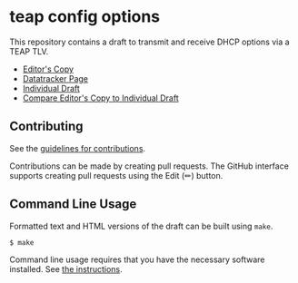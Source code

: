 <!-- regenerate: off (set to off if you edit this file) -->

# teap config options

This repository contains a draft to transmit and receive DHCP options via a TEAP TLV.

* [Editor's Copy](https://elear.github.io/teap-config-options/#go.draft-lear-teap-config-options.html)
* [Datatracker Page](https://datatracker.ietf.org/doc/draft-lear-teap-config-options)
* [Individual Draft](https://datatracker.ietf.org/doc/html/draft-lear-teap-config-options)
* [Compare Editor's Copy to Individual Draft](https://elear.github.io/teap-config-options/#go.draft-lear-teap-config-options.diff)


## Contributing

See the
[guidelines for contributions](https://github.com/elear/teap-config-options/blob/gh-pages/CONTRIBUTING.md).

Contributions can be made by creating pull requests.
The GitHub interface supports creating pull requests using the Edit (✏) button.


## Command Line Usage

Formatted text and HTML versions of the draft can be built using `make`.

```sh
$ make
```

Command line usage requires that you have the necessary software installed.  See
[the instructions](https://github.com/martinthomson/i-d-template/blob/main/doc/SETUP.md).

